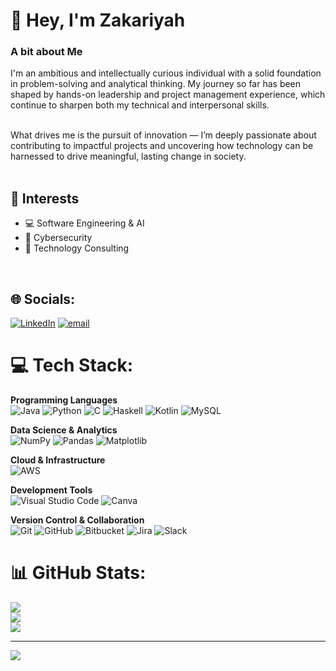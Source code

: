 # 💫 Hey, I'm Zakariyah
### A bit about Me <br/>

I'm an ambitious and intellectually curious individual with a solid foundation in problem-solving and analytical thinking. My journey so far has been shaped by hands-on leadership and project management experience, which continue to sharpen both my technical and interpersonal skills.<br/><br/>

What drives me is the pursuit of innovation — I’m deeply passionate about contributing to impactful projects and uncovering how technology can be harnessed to drive meaningful, lasting change in society.<br/><br/>

## 🎯 Interests

- 💻 Software Engineering & AI
- 🔐 Cybersecurity  
- 💼 Technology Consulting

 <br/>

## 🌐 Socials:
[![LinkedIn](https://img.shields.io/badge/LinkedIn-%230077B5.svg?logo=linkedin&logoColor=white)](https://linkedin.com/in/Zakariyah-Bello) [![email](https://img.shields.io/badge/Email-D14836?logo=gmail&logoColor=white)](mailto:bello.zakariyah20@gmail.com) 

# 💻 Tech Stack:

**Programming Languages** <br/>
![Java](https://img.shields.io/badge/java-%23ED8B00.svg?style=for-the-badge&logo=openjdk&logoColor=white) ![Python](https://img.shields.io/badge/python-3670A0?style=for-the-badge&logo=python&logoColor=ffdd54) ![C](https://img.shields.io/badge/c-%2300599C.svg?style=for-the-badge&logo=c&logoColor=white) ![Haskell](https://img.shields.io/badge/Haskell-5e5086?style=for-the-badge&logo=haskell&logoColor=white) ![Kotlin](https://img.shields.io/badge/kotlin-%237F52FF.svg?style=for-the-badge&logo=kotlin&logoColor=white) ![MySQL](https://img.shields.io/badge/mysql-4479A1.svg?style=for-the-badge&logo=mysql&logoColor=white)

**Data Science & Analytics** <br/>
![NumPy](https://img.shields.io/badge/numpy-%23013243.svg?style=for-the-badge&logo=numpy&logoColor=white) ![Pandas](https://img.shields.io/badge/pandas-%23150458.svg?style=for-the-badge&logo=pandas&logoColor=white) ![Matplotlib](https://img.shields.io/badge/Matplotlib-%23ffffff.svg?style=for-the-badge&logo=Matplotlib&logoColor=black)

**Cloud & Infrastructure** <br/>
![AWS](https://img.shields.io/badge/AWS-%23FF9900.svg?style=for-the-badge&logo=amazon-aws&logoColor=white)

**Development Tools** <br/>
![Visual Studio Code](https://img.shields.io/badge/Visual%20Studio%20Code-0078d7.svg?style=for-the-badge&logo=visual-studio-code&logoColor=white) ![Canva](https://img.shields.io/badge/Canva-%2300C4CC.svg?style=for-the-badge&logo=Canva&logoColor=white)

**Version Control & Collaboration** <br/>
![Git](https://img.shields.io/badge/git-%23F05033.svg?style=for-the-badge&logo=git&logoColor=white) ![GitHub](https://img.shields.io/badge/github-%23121011.svg?style=for-the-badge&logo=github&logoColor=white) ![Bitbucket](https://img.shields.io/badge/bitbucket-%230047B3.svg?style=for-the-badge&logo=bitbucket&logoColor=white) ![Jira](https://img.shields.io/badge/jira-%230A0FFF.svg?style=for-the-badge&logo=jira&logoColor=white) ![Slack](https://img.shields.io/badge/Slack-4A154B?style=for-the-badge&logo=slack&logoColor=white)


# 📊 GitHub Stats:
![](https://github-readme-stats.vercel.app/api?username=ZakariyahB&theme=dark&hide_border=true&include_all_commits=false&count_private=false)<br/>
![](https://nirzak-streak-stats.vercel.app/?user=ZakariyahB&theme=dark&hide_border=true)<br/>
![](https://github-readme-stats.vercel.app/api/top-langs/?username=ZakariyahB&theme=dark&hide_border=true&include_all_commits=false&count_private=false&layout=compact)

---
[![](https://visitcount.itsvg.in/api?id=ZakariyahB&icon=0&color=0)](https://visitcount.itsvg.in)

<!-- Proudly created with GPRM ( https://gprm.itsvg.in ) -->
